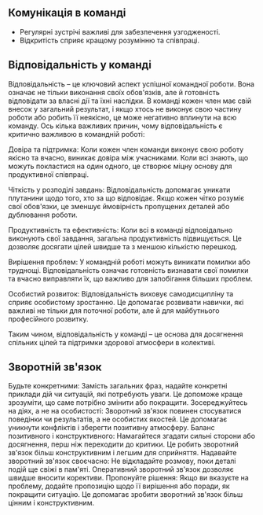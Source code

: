 ## Комунікація в команді
- Регулярні зустрічі важливі для забезпечення узгодженості.
- Відкритість сприяє кращому розумінню та співпраці.

## Відповідальність у команді
Відповідальність – це ключовий аспект успішної командної роботи. Вона означає не тільки виконання своїх обов'язків, але й готовність відповідати за власні дії та їхні наслідки. В команді кожен член має свій внесок у загальний результат, і якщо хтось не виконує свою частину роботи або робить її неякісно, це може негативно вплинути на всю команду. Ось кілька важливих причин, чому відповідальність є критично важливою в командній роботі:

Довіра та підтримка: Коли кожен член команди виконує свою роботу якісно та вчасно, виникає довіра між учасниками. Коли всі знають, що можуть покластися на один одного, це створює міцну основу для продуктивної співпраці.

Чіткість у розподілі завдань: Відповідальність допомагає уникати плутанини щодо того, хто за що відповідає. Якщо кожен чітко розуміє свої обов'язки, це зменшує ймовірність пропущених деталей або дублювання роботи.

Продуктивність та ефективність: Коли всі в команді відповідально виконують свої завдання, загальна продуктивність підвищується. Це дозволяє досягати цілей швидше та з меншою кількістю перешкод.

Вирішення проблем: У командній роботі можуть виникати помилки або труднощі. Відповідальність означає готовність визнавати свої помилки та вчасно виправляти їх, що важливо для запобігання більших проблем.

Особистий розвиток: Відповідальність виховує самодисципліну та сприяє особистому зростанню. Це допомагає розвивати навички, які важливі не тільки для поточної роботи, але й для майбутнього професійного розвитку.

Таким чином, відповідальність у команді – це основа для досягнення спільних цілей та підтримки здорової атмосфери в колективі.
## Зворотній зв'язок 
Будьте конкретними: Замість загальних фраз, надайте конкретні приклади дій чи ситуацій, які потребують уваги. Це допоможе краще зрозуміти, що саме потрібно змінити або покращити.
Зосереджуйтесь на діях, а не на особистості: Зворотний зв'язок повинен стосуватися поведінки чи результатів, а не особистих якостей. Це допомагає уникнути конфліктів і зберегти позитивну атмосферу.
Баланс позитивного і конструктивного: Намагайтеся згадати сильні сторони або досягнення, перш ніж переходити до критики. Це робить зворотний зв'язок більш конструктивним і легшим для сприйняття.
Надавайте зворотний зв'язок своєчасно: Не відкладайте розмову, поки деталі подій ще свіжі в пам'яті. Оперативний зворотний зв'язок дозволяє швидше вносити корективи.
Пропонуйте рішення: Якщо ви вказуєте на проблему, додайте пропозицію щодо її вирішення або поради, як покращити ситуацію. Це допомагає зробити зворотний зв'язок більш цінним і конструктивним.